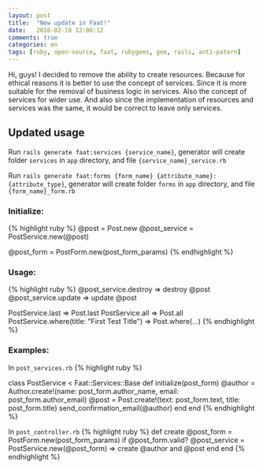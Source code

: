 ```yaml
---
layout: post
title:  "New update in Faat!"
date:   2016-02-18 12:06:12
comments: true
categories: en
tags: [ruby, open-source, faat, rubygems, gem, rails, anti-patern]
---
```

Hi, guys! I decided to remove the ability to create resources.
Because for ethical reasons it is better to use the concept of services. Since it is more suitable for the removal of business logic in services. Also the concept of services for wider use. And also since the implementation of resources and services was the same, it would be correct to leave only services.

## Updated usage

Run `rails generate faat:services {service_name}`,
generator will create folder `services` in `app` directory, and file `{service_name}_service.rb`

Run `rails generate faat:forms {form_name} {attribute_name}:{attribute_type}`,
generator will create folder `forms` in `app` directory, and file `{form_name}_form.rb`

### Initialize:

{% highlight ruby %}
@post = Post.new
@post_service = PostService.new(@post)

@post_form = PostForm.new(post_form_params)
{% endhighlight %}

### Usage:

{% highlight ruby %}
@post_service.destroy  => destroy @post
@post_service.update   => update @post

PostService.last     => Post.last
PostService.all      => Post.all
PostService.where(title: "First Test Title") => Post.where(...)
{% endhighlight %}

### Examples:

In `post_services.rb`
{% highlight ruby %}

class PostService < Faat::Services::Base
    def initialize(post_form)
        @author = Author.create!(name: post_form.author_name, email: post_form.author_email)
        @post = Post.create!(text: post_form.text, title: post_form.title)
        send_confirmation_email(@author)
    end
end
{% endhighlight %}

In `post_controller.rb`
{% highlight ruby %}
def create
    @post_form = PostForm.new(post_form_params)
    if @post_form.valid?
        @post_service = PostService.new(@post_form) => create @author and @post
    end
end
{% endhighlight %}
